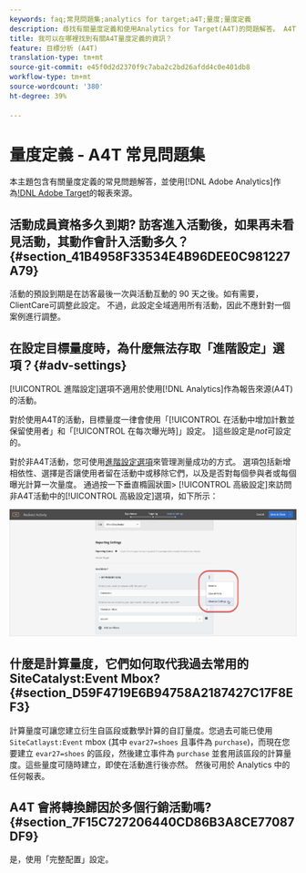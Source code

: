 ```yaml
---
keywords: faq;常見問題集;analytics for target;a4T;量度;量度定義
description: 尋找有關量度定義和使用Analytics for Target(A4T)的問題解答。 A4T可讓您將Analytics報表與Adobe Target活動搭配使用。
title: 我可以在哪裡找到有關A4T量度定義的資訊？
feature: 目標分析 (A4T)
translation-type: tm+mt
source-git-commit: e45f0d2d2370f9c7aba2c2bd26afdd4c0e401db8
workflow-type: tm+mt
source-wordcount: '380'
ht-degree: 39%

---
```



# 量度定義 - A4T 常見問題集

本主題包含有關量度定義的常見問題解答，並使用[!DNL Adobe Analytics]作為[!DNL Adobe Target](A4T)的報表來源。

## 活動成員資格多久到期? 訪客進入活動後，如果再未看見活動，其動作會計入活動多久？{#section_41B4958F33534E4B96DEE0C981227A79}

活動的預設到期是在訪客最後一次與活動互動的 90 天之後。如有需要，ClientCare可調整此設定。 不過，此設定全域適用所有活動，因此不應針對一個案例進行調整。

## 在設定目標量度時，為什麼無法存取「進階設定」選項？{#adv-settings}

[!UICONTROL 進階設定]選項不適用於使用[!DNL Analytics]作為報告來源(A4T)的活動。

對於使用A4T的活動，目標量度一律會使用「[!UICONTROL 在活動中增加計數並保留使用者」和「[!UICONTROL 在每次曝光時]」設定。 ]這些設定是&#x200B;*not*&#x200B;可設定的。

對於非A4T活動，您可使用[進階設定選項](/help/c-activities/r-success-metrics/success-metrics.md#section_7CE95A2FA8F5438E936C365A6D43BC5B)來管理測量成功的方式。 選項包括新增相依性、選擇是否讓使用者留在活動中或移除它們，以及是否對每個參與者或每個曝光計算一次量度。 通過按一下垂直橢圓狀圖> [!UICONTROL 高級設定]來訪問非A4T活動中的[!UICONTROL 高級設定]選項，如下所示：

![進階設定](/help/c-activities/r-success-metrics/assets/advanced-settings.png)

## 什麼是計算量度，它們如何取代我過去常用的 SiteCatalyst:Event Mbox?  {#section_D59F4719E6B94758A2187427C17F8EF3}

計算量度可讓您建立衍生自區段或數學計算的自訂量度。您過去可能已使用 `SiteCatlayst:Event` mbox (其中 `evar27=shoes` 且事件為 `purchase`)，而現在您要建立 `evar27=shoes` 的區段，然後建立事件為 `purchase` 並套用該區段的計算量度。這些量度可隨時建立，即使在活動進行後亦然。 然後可用於 Analytics 中的任何報表。

## A4T 會將轉換歸因於多個行銷活動嗎?  {#section_7F15C727206440CD86B3A8CE77087DF9}

是，使用「完整配置」設定。
